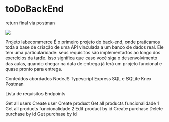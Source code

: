 # toDoBackEnd

return final via postman

<img src="https://i.imgur.com/aa19SZ2.png" />



Projeto labecommerce
É o primeiro projeto do back-end, onde praticamos toda a base de criação de uma API vinculada a um banco de dados real.
Ele tem uma particularidade: seus requisitos são implementados ao longo dos exercícios da tarde. Isso significa que caso você siga o desenvolvimento das aulas, quando chegar na data de entrega já terá um projeto funcional e quase pronto para entrega.

Conteúdos abordados
NodeJS
Typescript
Express
SQL e SQLite
Knex
Postman


Lista de requisitos
Endpoints

 Get all users
 Create user
 Create product
 Get all products funcionalidade 1
 Get all products funcionalidade 2
 Edit product by id
 Create purchase
 Delete purchase by id
 Get purchase by id

